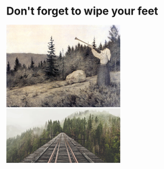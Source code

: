 # Don't forget to wipe your feet
<img src=".pix/op_under_fjeldet_toner_en_lur.webp" style="width: 300px; height: auto;"> <img src=".pix/train.webp" style="width: 300px; height: auto;">
